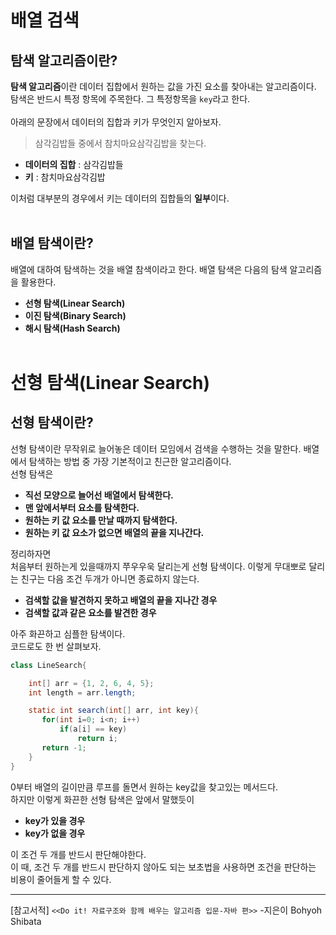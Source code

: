 # **배열 검색**
## **탐색 알고리즘이란?** <br>
**탐색 알고리즘**이란 데이터 집합에서 원하는 값을 가진 요소를 찾아내는 알고리즘이다. 탐색은 반드시 특정 항목에 주목한다. 그 특정항목을 `key`라고 한다. <br><br>
아래의 문장에서 데이터의 집합과 키가 무엇인지 알아보자. <br>

>  삼각김밥들 중에서 참치마요삼각김밥을 찾는다. <br>

- **데이터의 집합** : 삼각김밥들
- **키** : 참치마요삼각김밥

이처럼 대부분의 경우에서 키는 데이터의 집합들의 **일부**이다.  <br><br>

## **배열 탐색이란?** <br>

 배열에 대하여 탐색하는 것을 배열 참색이라고 한다. 배열 탐색은 다음의 탐색 알고리즘을 활용한다.
 - **선형 탐색(Linear Search)**
 - **이진 탐색(Binary Search)**
 - **해시 탐색(Hash Search)**
 <br><br>

 # **선형 탐색(Linear Search)**
 ## **선형 탐색이란?** <br>
 선형 탐색이란 무작위로 늘어놓은 데이터 모임에서 검색을 수행하는 것을 말한다. 배열에서 탐색하는 방법 중 가장 기본적이고 친근한 알고리즘이다. <br>
 선형 탐색은
 - **직선 모양으로 늘어선 배열에서 탐색한다.**
 - **맨 앞에서부터 요소를 탐색한다.**
 - **원하는 키 값 요소를 만날 때까지 탐색한다.**
 - **원하는 키 값 요소가 없으면 배열의 끝을 지나간다.**
 
 정리하자면<br>
 처음부터 원하는게 있을때까지 쭈우우욱 달리는게 선형 탐색이다. 이렇게 무대뽀로 달리는 친구는 다음 조건 두개가 아니면 종료하지 않는다. <br>
 - **검색할 값을 발견하지 못하고 배열의 끝을 지나간 경우**
 - **검색할 값과 같은 요소를 발견한 경우**
 
 아주 화끈하고 심플한 탐색이다. <br>
 코드로도 한 번 살펴보자. <br>
 ```java
 class LineSearch{

     int[] arr = {1, 2, 6, 4, 5};
     int length = arr.length;

     static int search(int[] arr, int key){
        for(int i=0; i<n; i++)
            if(a[i] == key)
                return i;
        return -1;
     }
 }
 ```
 0부터 배열의 길이만큼 루프를 돌면서 원하는 key값을 찾고있는 메서드다.<br>
 하지만 이렇게 화끈한 선형 탐색은 앞에서 말했듯이 
 - **key가 있을 경우**
 - **key가 없을 경우**
 
 이 조건 두 개를 반드시 판단해야한다. <br>
 이 때, 조건 두 개를 반드시 판단하지 않아도 되는 보초법을 사용하면 조건을 판단하는 비용이 줄어들게 할 수 있다.

 


* * *
[참고서적] `<<Do it! 자료구조와 함께 배우는 알고리즘 입문-자바 편>>` -지은이 Bohyoh Shibata
